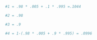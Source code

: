 

```python
#1 = .98 * .005 + .1 * .995 =.1044
```


```python
#2 = .98 
```


```python
#3 = .9 
```


```python
#4 = 1-(.98 * .005 + .9 * .995) = .0996
```
